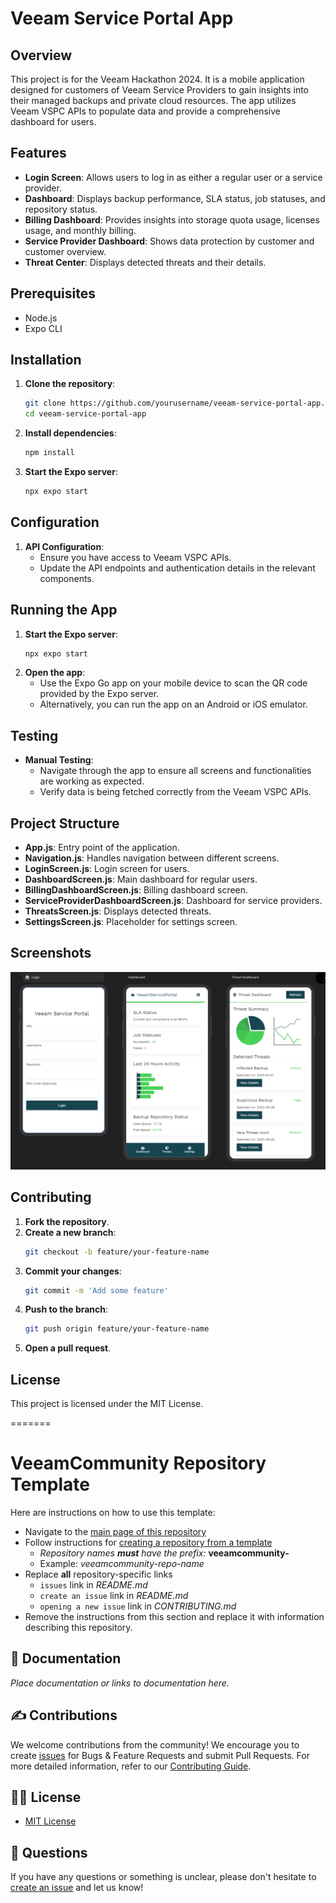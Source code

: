 
# Veeam Service Portal App

## Overview
This project is for the Veeam Hackathon 2024. It is a mobile application designed for customers of Veeam Service Providers to gain insights into their managed backups and private cloud resources. The app utilizes Veeam VSPC APIs to populate data and provide a comprehensive dashboard for users.

## Features
- **Login Screen**: Allows users to log in as either a regular user or a service provider.
- **Dashboard**: Displays backup performance, SLA status, job statuses, and repository status.
- **Billing Dashboard**: Provides insights into storage quota usage, licenses usage, and monthly billing.
- **Service Provider Dashboard**: Shows data protection by customer and customer overview.
- **Threat Center**: Displays detected threats and their details.

## Prerequisites
- Node.js
- Expo CLI

## Installation
1. **Clone the repository**:
    ```sh
    git clone https://github.com/yourusername/veeam-service-portal-app.git
    cd veeam-service-portal-app
    ```

2. **Install dependencies**:
    ```sh
    npm install
    ```

3. **Start the Expo server**:
    ```sh
    npx expo start
    ```

## Configuration
1. **API Configuration**:
    - Ensure you have access to Veeam VSPC APIs.
    - Update the API endpoints and authentication details in the relevant components.

## Running the App
1. **Start the Expo server**:
    ```sh
    npx expo start
    ```
2. **Open the app**:
    - Use the Expo Go app on your mobile device to scan the QR code provided by the Expo server.
    - Alternatively, you can run the app on an Android or iOS emulator.

## Testing
- **Manual Testing**:
    - Navigate through the app to ensure all screens and functionalities are working as expected.
    - Verify data is being fetched correctly from the Veeam VSPC APIs.

## Project Structure
- **App.js**: Entry point of the application.
- **Navigation.js**: Handles navigation between different screens.
- **LoginScreen.js**: Login screen for users.
- **DashboardScreen.js**: Main dashboard for regular users.
- **BillingDashboardScreen.js**: Billing dashboard screen.
- **ServiceProviderDashboardScreen.js**: Dashboard for service providers.
- **ThreatsScreen.js**: Displays detected threats.
- **SettingsScreen.js**: Placeholder for settings screen.

## Screenshots
![alt text](Capture.PNG)

## Contributing
1. **Fork the repository**.
2. **Create a new branch**:
    ```sh
    git checkout -b feature/your-feature-name
    ```
3. **Commit your changes**:
    ```sh
    git commit -m 'Add some feature'
    ```
4. **Push to the branch**:
    ```sh
    git push origin feature/your-feature-name
    ```
5. **Open a pull request**.

## License
This project is licensed under the MIT License.


=======
# VeeamCommunity Repository Template

Here are instructions on how to use this template:

* Navigate to the [main page of this repository](https://github.com/VeeamCommunity/veeamcommunity-template)
* Follow instructions for [creating a repository from a template](https://help.github.com/en/articles/creating-a-repository-from-a-template)
  * _Repository names **must** have the prefix:_ **veeamcommunity-**
  * Example: _veeamcommunity-repo-name_
* Replace **all** repository-specific links
  * `issues` link in _README.md_
  * `create an issue` link in _README.md_
  * `opening a new issue` link in _CONTRIBUTING.md_
* Remove the instructions from this section and replace it with information describing this repository.

## 📗 Documentation

_Place documentation or links to documentation here._

## ✍ Contributions

We welcome contributions from the community! We encourage you to create [issues](https://github.com/VeeamCommunity/{repo-name}/issues/new/choose) for Bugs & Feature Requests and submit Pull Requests. For more detailed information, refer to our [Contributing Guide](CONTRIBUTING.md).

## 🤝🏾 License

* [MIT License](LICENSE)

## 🤔 Questions

If you have any questions or something is unclear, please don't hesitate to [create an issue](https://github.com/VeeamCommunity/{repo-name}/issues/new/choose) and let us know!
